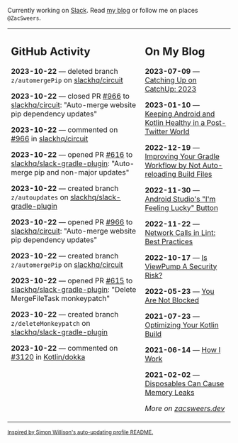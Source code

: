Currently working on [Slack](https://slack.com/). Read [my blog](https://zacsweers.dev/) or follow me on places `@ZacSweers`.

<table><tr><td valign="top" width="60%">

## GitHub Activity
<!-- githubActivity starts -->
**2023-10-22** — deleted branch `z/automergePip` on [slackhq/circuit](https://github.com/slackhq/circuit)

**2023-10-22** — closed PR [#966](https://github.com/slackhq/circuit/pull/966) to [slackhq/circuit](https://github.com/slackhq/circuit): "Auto-merge website pip dependency updates"

**2023-10-22** — commented on [#966](https://github.com/slackhq/circuit/pull/966#issuecomment-1774240956) in [slackhq/circuit](https://github.com/slackhq/circuit)

**2023-10-22** — opened PR [#616](https://github.com/slackhq/slack-gradle-plugin/pull/616) to [slackhq/slack-gradle-plugin](https://github.com/slackhq/slack-gradle-plugin): "Auto-merge pip and non-major updates"

**2023-10-22** — created branch `z/autoupdates` on [slackhq/slack-gradle-plugin](https://github.com/slackhq/slack-gradle-plugin)

**2023-10-22** — opened PR [#966](https://github.com/slackhq/circuit/pull/966) to [slackhq/circuit](https://github.com/slackhq/circuit): "Auto-merge website pip dependency updates"

**2023-10-22** — created branch `z/automergePip` on [slackhq/circuit](https://github.com/slackhq/circuit)

**2023-10-22** — opened PR [#615](https://github.com/slackhq/slack-gradle-plugin/pull/615) to [slackhq/slack-gradle-plugin](https://github.com/slackhq/slack-gradle-plugin): "Delete MergeFileTask monkeypatch"

**2023-10-22** — created branch `z/deleteMonkeypatch` on [slackhq/slack-gradle-plugin](https://github.com/slackhq/slack-gradle-plugin)

**2023-10-22** — commented on [#3120](https://github.com/Kotlin/dokka/issues/3120#issuecomment-1774176150) in [Kotlin/dokka](https://github.com/Kotlin/dokka)
<!-- githubActivity ends -->
</td><td valign="top" width="40%">

## On My Blog
<!-- blog starts -->
**2023-07-09** — [Catching Up on CatchUp: 2023](https://www.zacsweers.dev/catching-up-on-catchup-2023/)

**2023-01-10** — [Keeping Android and Kotlin Healthy in a Post-Twitter World](https://www.zacsweers.dev/keeping-android-healthy/)

**2022-12-19** — [Improving Your Gradle Workflow by Not Auto-reloading Build Files](https://www.zacsweers.dev/improving-your-workflow-by-not-auto-reloading-build-files/)

**2022-11-30** — [Android Studio's "I'm Feeling Lucky" Button](https://www.zacsweers.dev/android-studios-im-feeling-lucky-button/)

**2022-11-22** — [Network Calls in Lint: Best Practices](https://www.zacsweers.dev/network-calls-in-lint-best-practices/)

**2022-10-17** — [Is ViewPump A Security Risk?](https://www.zacsweers.dev/is-viewpump-a-security-risk/)

**2022-05-23** — [You Are Not Blocked](https://www.zacsweers.dev/you-are-not-blocked/)

**2021-07-23** — [Optimizing Your Kotlin Build](https://www.zacsweers.dev/optimizing-your-kotlin-build/)

**2021-06-14** — [How I Work](https://www.zacsweers.dev/how-i-work/)

**2021-02-02** — [Disposables Can Cause Memory Leaks](https://www.zacsweers.dev/disposables-can-cause-memory-leaks/)
<!-- blog ends -->
_More on [zacsweers.dev](https://zacsweers.dev/)_
</td></tr></table>

<sub><a href="https://simonwillison.net/2020/Jul/10/self-updating-profile-readme/">Inspired by Simon Willison's auto-updating profile README.</a></sub>